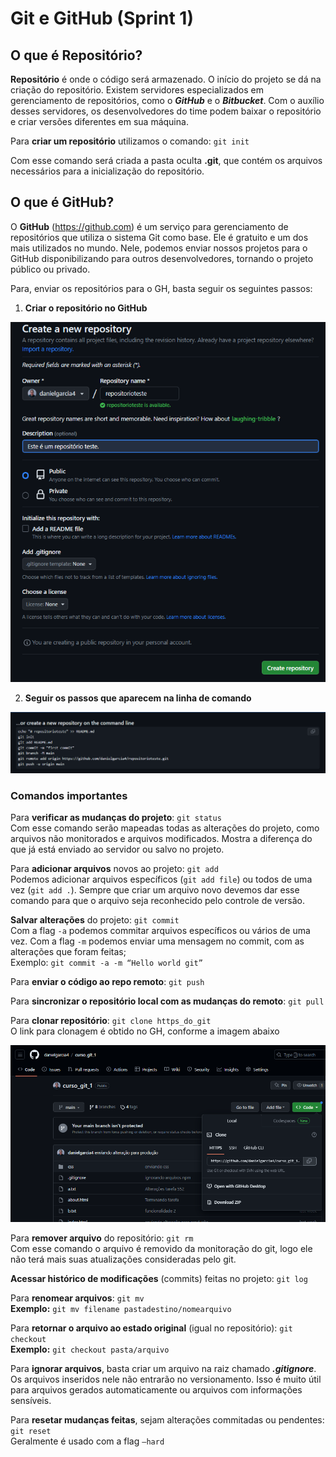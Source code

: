 # Git e GitHub (Sprint 1)

## O que é Repositório? 

**Repositório** é onde o código será armazenado. O início do projeto se dá na criação do repositório. Existem servidores especializados em gerenciamento de repositórios, como o ***GitHub*** e o ***Bitbucket***. Com o auxílio desses servidores, os desenvolvedores do time podem baixar o repositório e criar versões diferentes em sua máquina.

Para **criar um repositório** utilizamos o comando: ``` git init ```

Com esse comando será criada a pasta oculta **.git**, que contém os arquivos necessários para a inicialização do repositório.

## O que é GitHub?

O **GitHub** (https://github.com) é um serviço para gerenciamento de repositórios que utiliza o sistema Git como base. Ele é gratuito e um dos mais utilizados no mundo. Nele, podemos enviar nossos projetos para o GitHub disponibilizando para outros desenvolvedores, tornando o projeto público ou privado.

Para, enviar os repositórios para o GH, basta seguir os seguintes passos:

1. **Criar o repositório no GitHub**

![Print da criação de um repositório no GitHub](img/criar.png)

2. **Seguir os passos que aparecem na linha de comando**

![Print das linhas de comando que aparecem no GitHub](img/comando.png)

### Comandos importantes

Para **verificar as mudanças do projeto**: ```git status```\
Com esse comando serão mapeadas todas as alterações do projeto, como arquivos não monitorados e arquivos modificados. Mostra a diferença do que já está enviado ao servidor ou salvo no projeto.

Para **adicionar arquivos** novos ao projeto: ```git add```\
Podemos adicionar arquivos específicos (```git add file```) ou todos de uma vez (```git add .```). Sempre que criar um arquivo novo devemos dar esse comando para que o arquivo seja reconhecido pelo controle de versão.

**Salvar alterações** do projeto: ```git commit```\
Com a flag ```-a``` podemos commitar arquivos específicos ou vários de uma vez.
Com a flag ```-m``` podemos enviar uma mensagem no commit, com as alterações que foram feitas;\
Exemplo: ```git commit -a -m “Hello world git”```




Para **enviar o código ao repo remoto**: ```git push```

Para **sincronizar o repositório local com as mudanças do remoto**: ```git pull```

Para **clonar repositório**: ```git clone https_do_git```\
O link para clonagem é obtido no GH, conforme a imagem abaixo

![Print da parte de clone no GitHub](img/clone.png)

Para **remover arquivo** do repositório: ```git rm```\
Com esse comando o arquivo é removido da monitoração do git, logo ele não terá mais suas atualizações consideradas pelo git.

**Acessar histórico de modificações** (commits) feitas no projeto: ```git log```

Para **renomear arquivos**: ```git mv```\
**Exemplo:** ```git mv filename pastadestino/nomearquivo```

Para **retornar o arquivo ao estado original** (igual no repositório): ```git checkout```\
**Exemplo:** ```git checkout pasta/arquivo```

Para **ignorar arquivos**, basta criar um arquivo na raiz chamado ***.gitignore***. Os arquivos inseridos nele não entrarão no versionamento. Isso é muito útil para arquivos gerados automaticamente ou arquivos com informações sensíveis.

Para **resetar mudanças feitas**, sejam alterações commitadas ou pendentes: ```git reset```\
Geralmente é usado com a flag ```–hard```

